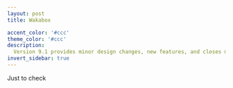 ```yaml
---
layout: post
title: Wakabox

accent_color: '#ccc'
theme_color: '#ccc'
description: 
  Version 9.1 provides minor design changes, new features, and closes multiple issues.
invert_sidebar: true
---
```


Just to check 






<style>
@import 'https://maxcdn.bootstrapcdn.com/font-awesome/4.7.0/css/font-awesome.min.css';
</style>

